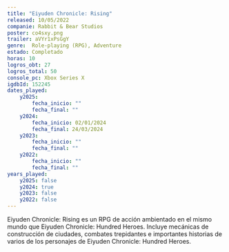 ```yaml
---
title: "Eiyuden Chronicle: Rising"
released: 10/05/2022
companie: Rabbit & Bear Studios
poster: co4sxy.png
trailer: aVYr1xPsGgY
genre:  Role-playing (RPG), Adventure
estado: Completado
horas: 10
logros_obt: 27
logros_total: 50
console_pc: Xbox Series X
igdbId: 152245
dates_played:
    y2025:
        fecha_inicio: ""
        fecha_final: ""
    y2024:
        fecha_inicio: 02/01/2024
        fecha_final: 24/03/2024
    y2023:
        fecha_inicio: ""
        fecha_final: ""
    y2022:
        fecha_inicio: ""
        fecha_final: ""
years_played:
    y2025: false
    y2024: true
    y2023: false
    y2022: false
---
```


Eiyuden Chronicle: Rising es un RPG de acción ambientado en el mismo mundo que Eiyuden Chronicle: Hundred Heroes. Incluye mecánicas de construcción de ciudades, combates trepidantes e importantes historias de varios de los personajes de Eiyuden Chronicle: Hundred Heroes.